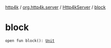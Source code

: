 [http4k](../../index.md) / [org.http4k.server](../index.md) / [Http4kServer](index.md) / [block](./block.md)

# block

`open fun block(): `[`Unit`](https://kotlinlang.org/api/latest/jvm/stdlib/kotlin/-unit/index.html)